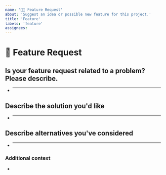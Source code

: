 ```yaml
---
name: '🚀🆕 Feature Request'
about: 'Suggest an idea or possible new feature for this project.'
title: 'Feature'
labels: 'feature'
assignees:
---
```


# **🚀 Feature Request**

## **Is your feature request related to a problem? Please describe.**

<!-- A clear and concise description of what the problem is. Ex. I'm always frustrated when [...] -->

- ***

## **Describe the solution you'd like**

<!-- A clear and concise description of what you want to happen. -->

- ***

## **Describe alternatives you've considered**

<!-- A clear and concise description of any alternative solutions or features you've considered. -->

- ***

### **Additional context**

<!-- Add any other context or additional information about the problem here.-->

-

<!--📛📛📛📛📛📛📛📛📛📛📛📛📛📛📛📛📛📛📛📛📛📛📛📛📛📛📛📛📛📛

Oh, hi there! 😄

To expedite issue processing, please search open and closed issues before submitting a new one.
Please read our Rules of Conduct at this repository's `.github/CODE_OF_CONDUCT.md`

📛📛📛📛📛📛📛📛📛📛📛📛📛📛📛📛📛📛📛📛📛📛📛📛📛📛📛📛📛📛📛📛-->
